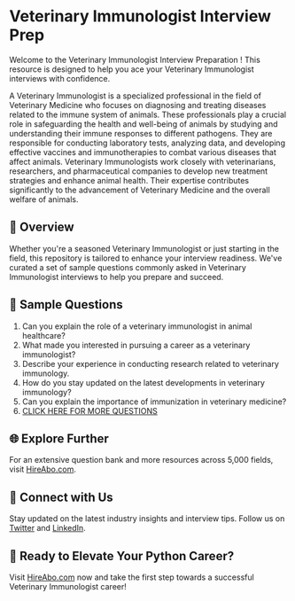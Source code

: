 # Veterinary Immunologist Interview Prep

Welcome to the Veterinary Immunologist Interview Preparation ! This resource is designed to help you ace your Veterinary Immunologist interviews with confidence.

A Veterinary Immunologist is a specialized professional in the field of Veterinary Medicine who focuses on diagnosing and treating diseases related to the immune system of animals. These professionals play a crucial role in safeguarding the health and well-being of animals by studying and understanding their immune responses to different pathogens. They are responsible for conducting laboratory tests, analyzing data, and developing effective vaccines and immunotherapies to combat various diseases that affect animals. Veterinary Immunologists work closely with veterinarians, researchers, and pharmaceutical companies to develop new treatment strategies and enhance animal health. Their expertise contributes significantly to the advancement of Veterinary Medicine and the overall welfare of animals.

## 🚀 Overview

Whether you're a seasoned Veterinary Immunologist or just starting in the field, this repository is tailored to enhance your interview readiness. We've curated a set of sample questions commonly asked in Veterinary Immunologist interviews to help you prepare and succeed.

## 📝 Sample Questions

1. Can you explain the role of a veterinary immunologist in animal healthcare?
2. What made you interested in pursuing a career as a veterinary immunologist?
3. Describe your experience in conducting research related to veterinary immunology.
4. How do you stay updated on the latest developments in veterinary immunology?
5. Can you explain the importance of immunization in veterinary medicine?
6. [CLICK HERE FOR MORE QUESTIONS](https://hireabo.com/job/24_0_28/Veterinary%20Immunologist)

## 🌐 Explore Further

For an extensive question bank and more resources across 5,000 fields, visit [HireAbo.com](https://www.hireabo.com).

## 📱 Connect with Us

Stay updated on the latest industry insights and interview tips. Follow us on [Twitter](https://twitter.com/hireabo) and [LinkedIn](https://www.linkedin.com/in/hire-abo-3609972a8/).

## 🚀 Ready to Elevate Your Python Career?

Visit [HireAbo.com](https://www.hireabo.com) now and take the first step towards a successful Veterinary Immunologist career!